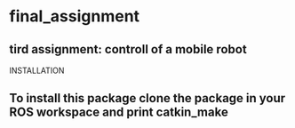 # final_assignment
tird assignment: controll of a mobile robot
----

INSTALLATION

To install this package clone the package in your ROS workspace and print catkin_make
----
